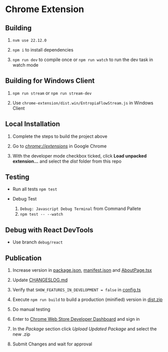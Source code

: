 # Chrome Extension

## Building

1. `nvm use 22.12.0`

1. `npm i` to install dependencies

1. `npm run dev` to compile once or `npm run watch` to run the dev task in watch mode

## Building for Windows Client

1. `npm run stream` or `npm run stream-dev`

1. Use `chrome-extension/dist.win/EntropiaFlowStream.js` in Windows Client

## Local Installation

1. Complete the steps to build the project above

1. Go to [_chrome://extensions_](chrome://extensions) in Google Chrome

1. With the developer mode checkbox ticked, click **Load unpacked extension...** and select the _dist_ folder from this repo

## Testing

- Run all tests
    `npm test`

- Debug Test
    1. `Debug: Javascript Debug Terminal` from Command Pallete
    1. `npm test -- --watch`

## Debug with React DevTools

- Use branch `debug/react`

## Publication

1. Increase version in [package.json](package.json), [manifest.json](dist/manifest.json) and [AboutPage.tsx](src/view/components/about/AboutPage.tsx)

1. Update [CHANGESLOG.md](CHANGESLOG.md)

1. Verify that `SHOW_FEATURES_IN_DEVELOPMENT = false` in [config.ts](src/config.ts)

1. Execute `npm run build` to build a production (minified) version in [dist.zip](dist.zip)

1. Do manual testing

1. Enter to [Chrome Web Store Developer Dashboard](https://chrome.google.com/webstore/developer/dashboard) and sign in

1. In the _Package_ section click _Upload Updated Package_ and select the new .zip

1. Submit Changes and wait for approval
